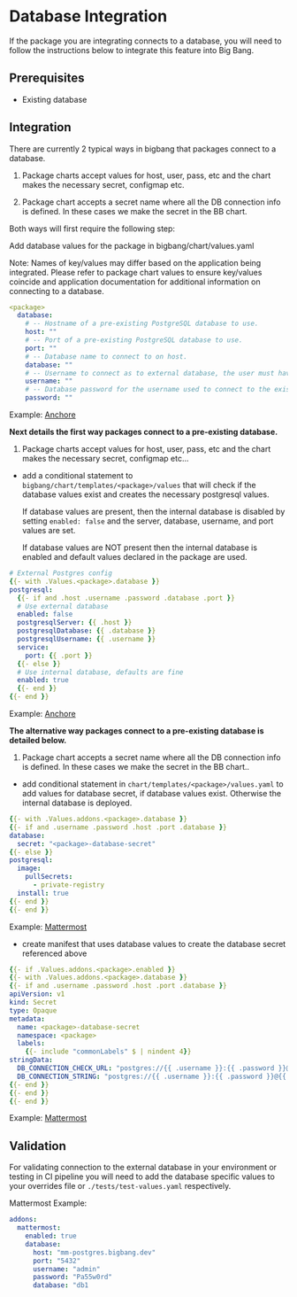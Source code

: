 # Database Integration

If the package you are integrating connects to a database, you will need to follow the instructions below to integrate this feature into Big Bang.

## Prerequisites

- Existing database

## Integration

There are currently 2 typical ways in bigbang that packages connect to a database.

1. Package charts accept values for host, user, pass, etc and the chart makes the necessary secret, configmap etc.

2. Package chart accepts a secret name where all the DB connection info is defined. In these cases we make the secret in the BB chart.

Both ways will first require the following step:

Add database values for the package in bigbang/chart/values.yaml

  Note: Names of key/values may differ based on the application being integrated. Please refer to package chart values to ensure key/values coincide and application documentation for additional information on connecting to a database.

```yaml
<package>
  database:
    # -- Hostname of a pre-existing PostgreSQL database to use.
    host: ""
    # -- Port of a pre-existing PostgreSQL database to use.
    port: ""
    # -- Database name to connect to on host.
    database: ""
    # -- Username to connect as to external database, the user must have all privileges on the database.
    username: ""
    # -- Database password for the username used to connect to the existing database.
    password: ""
```

Example: [Anchore](https://repo1.dso.mil/platform-one/big-bang/bigbang/-/blob/10d43bea9351b91dfc6f14d3b0c2b2a60fe60c6a/chart/values.yaml#L882)

**Next details the first way packages connect to a pre-existing database.**

1. Package charts accept values for host, user, pass, etc and the chart makes the necessary secret, configmap etc...

- add a conditional statement to `bigbang/chart/templates/<package>/values` that will check if the database values exist and creates the necessary postgresql values.

  If database values are present, then the internal database is disabled by setting `enabled: false` and the server, database, username, and port values are set.

  If database values are NOT present then the internal database is enabled and default values declared in the package are used.

```yaml
# External Postgres config
{{- with .Values.<package>.database }}
postgresql:
  {{- if and .host .username .password .database .port }}
  # Use external database
  enabled: false
  postgresqlServer: {{ .host }}
  postgresqlDatabase: {{ .database }}
  postgresqlUsername: {{ .username }}
  service:
    port: {{ .port }}
  {{- else }}
  # Use internal database, defaults are fine
  enabled: true
  {{- end }}
{{- end }}
```

Example: [Anchore](https://repo1.dso.mil/platform-one/big-bang/bigbang/-/blob/10d43bea9351b91dfc6f14d3b0c2b2a60fe60c6a/chart/templates/anchore/values.yaml#L49)

**The alternative way packages connect to a pre-existing database is detailed below.**

1. Package chart accepts a secret name where all the DB connection info is defined. In these cases we make the secret in the BB chart..

- add conditional statement in `chart/templates/<package>/values.yaml` to add values for database secret, if database values exist. Otherwise the internal database is deployed.

```yaml
{{- with .Values.addons.<package>.database }}
{{- if and .username .password .host .port .database }}
database:
  secret: "<package>-database-secret"
{{- else }}
postgresql:
  image:
    pullSecrets:
      - private-registry
  install: true
{{- end }}
{{- end }}
```

Example: [Mattermost](https://repo1.dso.mil/platform-one/big-bang/bigbang/-/blob/10d43bea9351b91dfc6f14d3b0c2b2a60fe60c6a/chart/templates/mattermost/mattermost/values.yaml#L49)

- create manifest that uses database values to create the database secret referenced above

```yaml
{{- if .Values.addons.<package>.enabled }}
{{- with .Values.addons.<package>.database }}
{{- if and .username .password .host .port .database }}
apiVersion: v1
kind: Secret
type: Opaque
metadata:
  name: <package>-database-secret
  namespace: <package>
  labels:
    {{- include "commonLabels" $ | nindent 4}}
stringData:
  DB_CONNECTION_CHECK_URL: "postgres://{{ .username }}:{{ .password }}@{{ .host }}:{{ .port }}/{{ .database }}?connect_timeout=10&sslmode={{ .ssl_mode | default "disable" }}"
  DB_CONNECTION_STRING: "postgres://{{ .username }}:{{ .password }}@{{ .host }}:{{ .port }}/{{ .database }}?connect_timeout=10&sslmode={{ .ssl_mode | default "disable" }}"
{{- end }}
{{- end }}
{{- end }}
```

Example: [Mattermost](https://repo1.dso.mil/platform-one/big-bang/bigbang/-/blob/10d43bea9351b91dfc6f14d3b0c2b2a60fe60c6a/chart/templates/mattermost/mattermost/secret-database.yaml)

## Validation

For validating connection to the external database in your environment or testing in CI pipeline you will need to add the database specific values to your overrides file or `./tests/test-values.yaml` respectively.

Mattermost Example:

```yaml
addons:
  mattermost:
    enabled: true
    database:
      host: "mm-postgres.bigbang.dev"
      port: "5432"
      username: "admin"
      password: "Pa55w0rd"
      database: "db1
```

